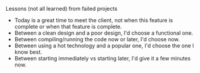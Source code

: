 Lessons (not all learned) from failed projects

* Today is a great time to meet the client, not when this feature is complete or when that feature is complete.
* Between a clean design and a poor design, I'd choose a functional one.
* Between compiling/running the code now or later, I'd choose now.
* Between using a hot technology and a popular one, I'd choose the one I know best.
* Between starting immediately vs starting later, I'd give it a few minutes now.
